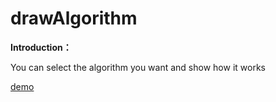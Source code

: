# drawAlgorithm

**Introduction：**

You can select the algorithm you want and show how it works

[demo](https://fathomless-sea-85350.herokuapp.com/draw-algorithm)